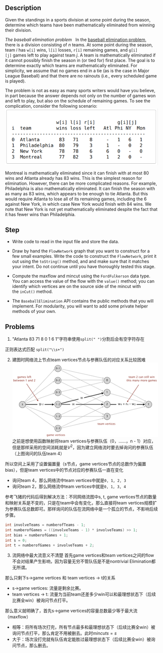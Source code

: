 ## Description

Given the standings in a sports division at some point during the season, determine which teams have been mathematically eliminated from winning their division.

_The baseball elimination problem_   In the [baseball elimination problem](https://en.wikipedia.org/wiki/Maximum_flow_problem#Baseball_elimination), there is a division consisting of _n_ teams. At some point during the season, team _i_ has `w[i]` wins, `l[i]` losses, `r[i]` remaining games, and `g[i][j]` games left to play against team _j_. A team is mathematically eliminated if it cannot possibly finish the season in (or tied for) first place. The goal is to determine exactly which teams are mathematically eliminated. For simplicity, we assume that no games end in a tie (as is the case in Major League Baseball) and that there are no rainouts (i.e., every scheduled game is played).

The problem is not as easy as many sports writers would have you believe, in part because the answer depends not only on the number of games won and left to play, but also on the schedule of remaining games. To see the complication, consider the following scenario:
![image.png](https://raw.githubusercontent.com/XuandYu000/picture/main/202411251523978.png)

Montreal is mathematically eliminated since it can finish with at most 80 wins and Atlanta already has 83 wins. This is the simplest reason for elimination. However, there can be more complicated reasons. For example, Philadelphia is also mathematically eliminated. It can finish the season with as many as 83 wins, which appears to be enough to tie Atlanta. But this would require Atlanta to lose all of its remaining games, including the 6 against New York, in which case New York would finish with 84 wins. We note that New York is not yet mathematically eliminated despite the fact that it has fewer wins than Philadelphia.
## Step

- Write code to read in the input file and store the data.

- Draw by hand the `FlowNetwork` graph that you want to construct for a few small examples. Write the code to construct the `FlowNetwork`, print it out using the `toString()` method, and and make sure that it matches your intent. Do not continue until you have thoroughly tested this stage.
 
- Compute the maxflow and mincut using the `FordFulkerson` data type. You can access the value of the flow with the `value()` method; you can identify which vertices are on the source side of the mincut with the `inCut()` method.

- The `BaseballElimination` API contains the public methods that you will implement. For modularity, you will want to add some private helper methods of your own.

## Problems
1. "Atlanta       83 71  8  0 1 6 1"字符串使用`split(" ")`分割后会有空字符存在

正则表达式匹配 `split("\\s+")` 

2. 建图时网络流上节点team vertices节点与参赛队伍的对应关系比较困难
![image.png](https://raw.githubusercontent.com/XuandYu000/picture/main/202411261704403.png)
之前是想使用函数映射将team vertices与参赛队伍（0，……，n - 1）对应，但是那样采用的空间消耗就是$V^2$，因为建立网络流时要去掉询问的参赛队伍（上图询问的队伍team 4）

所以空间上采用了设置偏置量（s节点，game vertices节点的总数作为偏置bias），但是team vertices中的节点对应的参赛队伍一直在变化

- 询问team 4，那么网络流中team vertices中就是`0, 1, 2, 3`
- 询问team 2，那么网络流中team vertices中就是`0, 1, 3, 4`

参考飞猪的代码后得到解决方法：不同网络流图中s, t, game vertices节点的数量和映射关系是不变的，只是在team中会有变化，那么直接将team vertices规模扩为参赛队伍总数即可。那样询问的队伍在流网络中是一个孤立的节点，不影响后续步骤。

```java
int involveTeams = numberofTeams - 1;  
int numberofGames = ((involveTeams - 1) * involveTeams) >> 1;  
int bias = numberofGames + 1;  
int s = 0;  
int t = numberofGames + involveTeams + 2;
```

3. 流网络中最大流意义不清楚
首先game vertices和team vertices之间的flow不会对结果产生影响，因为容量无穷不管队伍是不是nontrivial Elimination都无所谓。

那么只剩下s->game vertices 和 team vertices -> t的关系

- s->game vertices: 流量是剩余比赛。
- team vertices -> t: 流量为当前team还差多少win可以和最理想状态下（后续比赛全win）被询问节点打平。

那么意义就明确了，首先s->game vertices的容量总数最少等于最大流（maxflow）
- 相等：将所有场次打完，所有节点最多和最理想状态下（后续比赛全win）被询问节点打平，那么肯定不用被删去。此时$mincut{s}={s}$ 
- 大于：场次没打完就有队伍肯定能胜过最理想状态下（后续比赛全win）被询问节点，那么删去。